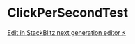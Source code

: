 # ClickPerSecondTest

[Edit in StackBlitz next generation editor ⚡️](https://stackblitz.com/~/github.com/xPineappleGuy311/ClickPerSecondTest)